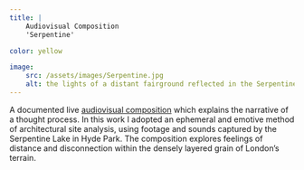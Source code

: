 ```yaml
---
title: | 
    Audiovisual Composition
    'Serpentine'

color: yellow

image:
    src: /assets/images/Serpentine.jpg
    alt: the lights of a distant fairground reflected in the Serpentine Lake, Hyde Park
---
```

A documented live [audiovisual composition][website] which explains the narrative of a thought process. In this work I adopted an ephemeral and emotive method of architectural site analysis, using footage and sounds captured by the Serpentine Lake in Hyde Park. The composition explores feelings of distance and disconnection within the densely layered grain of London’s terrain.

[website]:https://vimeo.com/794451310